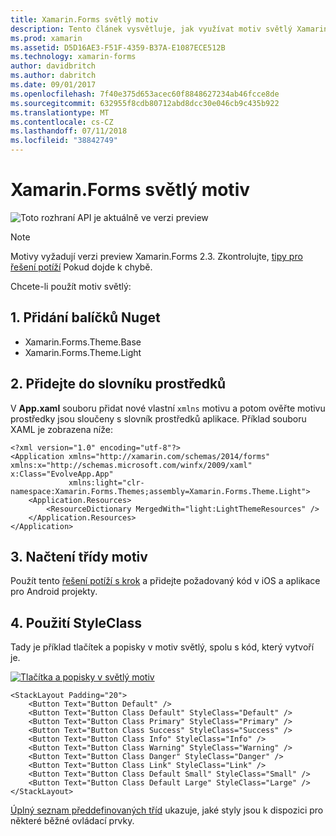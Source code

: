 ```yaml
---
title: Xamarin.Forms světlý motiv
description: Tento článek vysvětluje, jak využívat motiv světlý Xamarin.Forms v aplikaci.
ms.prod: xamarin
ms.assetid: D5D16AE3-F51F-4359-B37A-E1087ECE512B
ms.technology: xamarin-forms
author: davidbritch
ms.author: dabritch
ms.date: 09/01/2017
ms.openlocfilehash: 7f40e375d653acec60f8848627234ab46fcce8de
ms.sourcegitcommit: 632955f8cdb80712abd8dcc30e046cb9c435b922
ms.translationtype: MT
ms.contentlocale: cs-CZ
ms.lasthandoff: 07/11/2018
ms.locfileid: "38842749"
---
```

# <a name="xamarinforms-light-theme"></a>Xamarin.Forms světlý motiv

![](~/media/shared/preview.png "Toto rozhraní API je aktuálně ve verzi preview")

> [!NOTE]
> Motivy vyžadují verzi preview Xamarin.Forms 2.3. Zkontrolujte, [tipy pro řešení potíží](~/xamarin-forms/user-interface/themes/index.md) Pokud dojde k chybě.

Chcete-li použít motiv světlý:

## <a name="1-add-nuget-packages"></a>1. Přidání balíčků Nuget

* Xamarin.Forms.Theme.Base
* Xamarin.Forms.Theme.Light

## <a name="2-add-to-the-resource-dictionary"></a>2. Přidejte do slovníku prostředků

V **App.xaml** souboru přidat nové vlastní `xmlns` motivu a potom ověřte motivu prostředky jsou sloučeny s slovník prostředků aplikace.
Příklad souboru XAML je zobrazena níže:

```xaml
<?xml version="1.0" encoding="utf-8"?>
<Application xmlns="http://xamarin.com/schemas/2014/forms" xmlns:x="http://schemas.microsoft.com/winfx/2009/xaml" x:Class="EvolveApp.App"
             xmlns:light="clr-namespace:Xamarin.Forms.Themes;assembly=Xamarin.Forms.Theme.Light">
    <Application.Resources>
        <ResourceDictionary MergedWith="light:LightThemeResources" />
    </Application.Resources>
</Application>
```

## <a name="3-load-theme-classes"></a>3. Načtení třídy motiv

Použít tento [řešení potíží s krok](~/xamarin-forms/user-interface/themes/index.md) a přidejte požadovaný kód v iOS a aplikace pro Android projekty.

## <a name="4-use-styleclass"></a>4. Použití StyleClass

Tady je příklad tlačítek a popisky v motiv světlý, spolu s kód, který vytvoří je.

[![](light-images/light-theme-sml.png "Tlačítka a popisky v světlý motiv")](light-images/light-theme.png#lightbox "tlačítka a popisky v světlý motiv")

```xaml
<StackLayout Padding="20">
    <Button Text="Button Default" />
    <Button Text="Button Class Default" StyleClass="Default" />
    <Button Text="Button Class Primary" StyleClass="Primary" />
    <Button Text="Button Class Success" StyleClass="Success" />
    <Button Text="Button Class Info" StyleClass="Info" />
    <Button Text="Button Class Warning" StyleClass="Warning" />
    <Button Text="Button Class Danger" StyleClass="Danger" />
    <Button Text="Button Class Link" StyleClass="Link" />
    <Button Text="Button Class Default Small" StyleClass="Small" />
    <Button Text="Button Class Default Large" StyleClass="Large" />
</StackLayout>
```

[Úplný seznam předdefinovaných tříd](~/xamarin-forms/user-interface/themes/index.md) ukazuje, jaké styly jsou k dispozici pro některé běžné ovládací prvky.
